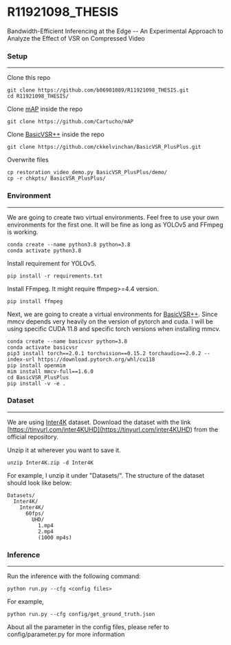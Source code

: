 # R11921098_THESIS
Bandwidth-Efficient Inferencing at the Edge -- An Experimental Approach to Analyze the Effect of VSR on Compressed Video

### Setup
---

Clone this repo
```
git clone https://github.com/b06901089/R11921098_THESIS.git
cd R11921098_THESIS/
```

Clone [mAP](<https://github.com/Cartucho/mAP>) inside the repo
```
git clone https://github.com/Cartucho/mAP
```

Clone [BasicVSR++](<https://github.com/ckkelvinchan/BasicVSR_PlusPlus>) inside the repo
```
git clone https://github.com/ckkelvinchan/BasicVSR_PlusPlus.git
```

Overwrite files
```
cp restoration_video_demo.py BasicVSR_PlusPlus/demo/
cp -r chkpts/ BasicVSR_PlusPlus/
```

### Environment
---

We are going to create two virtual environments. 
Feel free to use your own environments for the first one.
It will be fine as long as YOLOv5 and FFmpeg is working.

```
conda create --name python3.8 python=3.8
conda activate python3.8
```

Install requirement for YOLOv5.
```
pip install -r requirements.txt
```

Install FFmpeg. It might require ffmpeg>=4.4 version.
```
pip install ffmpeg
```

Next, we are going to create a virtual environments for [BasicVSR++](<https://github.com/ckkelvinchan/BasicVSR_PlusPlus>).
Since mmcv depends very heavily on the version of pytorch and cuda.
I will be using specific CUDA 11.8 and specific torch versions when installing mmcv.
```
conda create --name basicvsr python=3.8
conda activate basicvsr
pip3 install torch==2.0.1 torchvision==0.15.2 torchaudio==2.0.2 --index-url https://download.pytorch.org/whl/cu118
pip install openmim
mim install mmcv-full==1.6.0
cd BasicVSR_PlusPlus
pip install -v -e .
```

### Dataset
---

We are using [Inter4K](<https://github.com/alexandrosstergiou/Inter4K>) dataset. 
Download the dataset with the link [https://tinyurl.com/inter4KUHD](<https://tinyurl.com/inter4KUHD>) from the official repository.

Unzip it at wherever you want to save it.
```
unzip Inter4K.zip -d Inter4K
```

For example, I unzip it under "Datasets/". The structure of the dataset should look like below:
```
Datasets/
  Inter4K/
    Inter4K/
      60fps/
        UHD/
          1.mp4
          2.mp4
          (1000 mp4s)
```

### Inference
---

Run the inference with the following command:

```
python run.py --cfg <config files>
```

For example,
```
python run.py --cfg config/get_ground_truth.json
```

About all the parameter in the config files, please refer to config/parameter.py for more information
